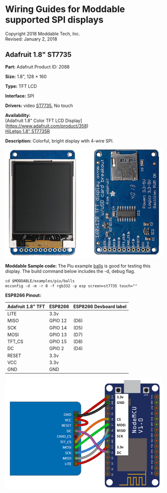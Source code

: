 # Wiring Guides for Moddable supported SPI displays

Copyright 2018 Moddable Tech, Inc.  
Revised: January 2, 2018


## Adafruit 1.8" ST7735
**Part:** Adafruit Product ID: 2088 

**Size:** 1.8", 128 × 160

**Type:** TFT LCD

**Interface:** SPI

**Drivers:** video [ST7735](../../documentation/drivers/st7735/st7735.md), No touch

**Availability:**  
[Adafruit 1.8" Color TFT LCD Display] (https://www.adafruit.com/product/358)  
[HiLetgo 1.8" ST7735R](https://www.amazon.com/gp/product/B00LSG51MM/)


**Description:** Colorful, bright display wtih 4-wire SPI.

![Generic SPI Display](images/adafruit-st7735-1.8.jpg)

**Moddable Sample code:** The Piu example [balls](../../examples/piu/balls/) is good for testing this display. The build command below includes the -d, debug flag.

```
cd $MODDABLE/examples/piu/balls
mcconfig -d -m -r 0 -f rgb332 -p esp screen=st7735 touch="" 
```


**ESP8266 Pinout:**

| Adafruit 1.8" TFT | ESP8266 | ESP8266 Devboard label
| --- | --- | --- |
| LITE | 3.3v | 
| MISO | GPIO 12 | (D6)
| SCK | GPIO 14 | (D5)
| MOSI | GPIO 13 | (D7)
| TFT_CS | GPIO 15| (D8)
| DC | GPIO 2 | (D4)
| RESET | 3.3v  | 
| VCC| 3.3v | 
| GND | GND | 

![Generic 2.4"-2.8" wiring illustration](images/adafruit-st7735-1.8-wiring.png)

